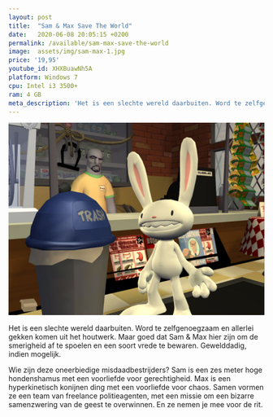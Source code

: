 ```yaml
---
layout: post
title:  "Sam & Max Save The World"
date:   2020-06-08 20:05:15 +0200
permalink: /available/sam-max-save-the-world
image:  assets/img/sam-max-1.jpg
price: '19,95'
youtube_id: XHXBuawNh5A
platform: Windows 7
cpu: Intel i3 3500+
ram: 4 GB
meta_description: 'Het is een slechte wereld daarbuiten. Word te zelfgenoegzaam en allerlei gekken komen uit het houtwerk.'
---
```

![Screenshot](/assets/img/sam-max-screen-1.jpg)

Het is een slechte wereld daarbuiten. Word te zelfgenoegzaam en allerlei gekken komen uit het houtwerk. Maar goed dat Sam & Max hier zijn om de smerigheid af te spoelen en een soort vrede te bewaren. Gewelddadig, indien mogelijk. 

Wie zijn deze oneerbiedige misdaadbestrijders? Sam is een zes meter hoge hondenshamus met een voorliefde voor gerechtigheid. Max is een hyperkinetisch konijnen ding met een voorliefde voor chaos. Samen vormen ze een team van freelance politieagenten, met een missie om een bizarre samenzwering van de geest te overwinnen. En ze nemen je mee voor de rit.